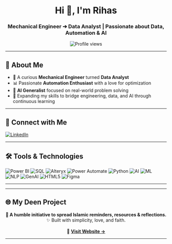<h1 align="center">Hi 👋, I'm Rihas</h1>
<h3 align="center">Mechanical Engineer ➔ Data Analyst | Passionate about Data, Automation & AI</h3>

<p align="center">
  <img src="https://komarev.com/ghpvc/?username=rihaas" alt="Profile views" />
</p>

---

## 🌟 About Me
- 🤖 A curious **Mechanical Engineer** turned **Data Analyst**  
- 📊 Passionate **Automation Enthusiast** with a love for optimization  
- 🧠 **AI Generalist** focused on real-world problem solving  
- 🚀 Expanding my skills to bridge engineering, data, and AI through continuous learning

---

## 🤝 Connect with Me

<p align="left">
  <a href="https://www.linkedin.com/in/rihasahmd/" target="_blank">
    <img src="https://img.shields.io/badge/LinkedIn-0A66C2?style=for-the-badge&logo=linkedin&logoColor=white" alt="LinkedIn" />
  </a>
</p>

---

## 🛠️ Tools & Technologies

<p align="left">
  <img src="https://img.shields.io/badge/Power%20BI-F2C811?style=for-the-badge&logo=powerbi&logoColor=black" alt="Power BI" />
  <img src="https://img.shields.io/badge/SQL-4479A1?style=for-the-badge&logo=Microsoft%20SQL%20Server&logoColor=white" alt="SQL" />
  <img src="https://img.shields.io/badge/Alteryx-003B71?style=for-the-badge&logo=alteryx&logoColor=white" alt="Alteryx" />
  <img src="https://img.shields.io/badge/Power%20Automate-0066FF?style=for-the-badge&logo=Microsoft%20Power%20Automate&logoColor=white" alt="Power Automate" />
  <img src="https://img.shields.io/badge/Python-3776AB?style=for-the-badge&logo=python&logoColor=white" alt="Python" />
  <img src="https://img.shields.io/badge/Artificial%20Intelligence-00BFFF?style=for-the-badge&logo=openai&logoColor=white" alt="AI" />
  <img src="https://img.shields.io/badge/Machine%20Learning-FF6F00?style=for-the-badge&logo=tensorflow&logoColor=white" alt="ML" />
  <img src="https://img.shields.io/badge/NLP-7F00FF?style=for-the-badge&logo=huggingface&logoColor=white" alt="NLP" />
  <img src="https://img.shields.io/badge/Generative%20AI-008080?style=for-the-badge&logo=tensorflow&logoColor=white" alt="GenAI" />
  <img src="https://img.shields.io/badge/HTML5-E34F26?style=for-the-badge&logo=html5&logoColor=white" alt="HTML5" />
  <img src="https://img.shields.io/badge/Figma-F24E1E?style=for-the-badge&logo=figma&logoColor=white" alt="Figma" />
</p>

---
<!--
## 📌 Projects Showcase

### 📊 Sales Dashboard in Power BI
- 📈 Dynamic & interactive dashboard for regional sales analysis  
- 💡 Features: slicers, KPIs, custom visuals, and trend lines  
- 🧰 Tools: Power BI, Excel, DAX, Power Query  
- 🔗 [View Project](https://github.com/rihaas/PowerBI_Sales_Dashboard)

### ⚙️ Workflow Automation with Power Automate
- 🔁 Automated a manual reporting process, saving 10+ hours/month  
- 🔌 Integrated SharePoint, Outlook, Excel using scheduled flows  
- 🧰 Tools: Power Automate, Excel Online, Outlook API  
- 🔗 [View Project](https://github.com/rihaas/PowerAutomate_Reporting_Automation)
'
-->


---

## 🌐 My Deen Project

<p align="center">
  <strong>🕌 A humble initiative to spread Islamic reminders, resources & reflections.</strong><br/>
  ✨ Built with simplicity, love, and faith.<br/><br/>
  🔗 <a href="https://rihaas.github.io/mydeen/" target="_blank"><strong>Visit Website →</strong></a>
</p>

---

<!--
## 📈 GitHub Stats

<p align="center">
  <img src="https://github-readme-stats.vercel.app/api?username=rihaas&show_icons=true&theme=tokyonight" alt="GitHub Stats" />
</p>

---

## 🔥 GitHub Activity

<p align="center">
  <img src="https://github-readme-streak-stats.herokuapp.com/?user=rihaas&theme=tokyonight" alt="GitHub Streak" />
</p>

---

<p align="center">
  <em>✨ "From machines to insights — turning every step into a story!" ✨</em>
</p>
-->
